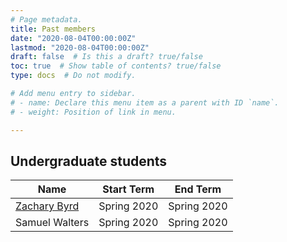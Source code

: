 ```yaml
---
# Page metadata.
title: Past members
date: "2020-08-04T00:00:00Z"
lastmod: "2020-08-04T00:00:00Z"
draft: false  # Is this a draft? true/false
toc: true  # Show table of contents? true/false
type: docs  # Do not modify.

# Add menu entry to sidebar.
# - name: Declare this menu item as a parent with ID `name`.
# - weight: Position of link in menu.

---
```


## Undergraduate students

| Name            | Start Term                     | End Term                       |
| ----------------| ------------------------------ | ------------------------------ | 
| [Zachary Byrd](/authors/byrdz/_index.md)    | Spring 2020                    | Spring 2020                    |
| Samuel Walters  | Spring 2020                    | Spring 2020                    |